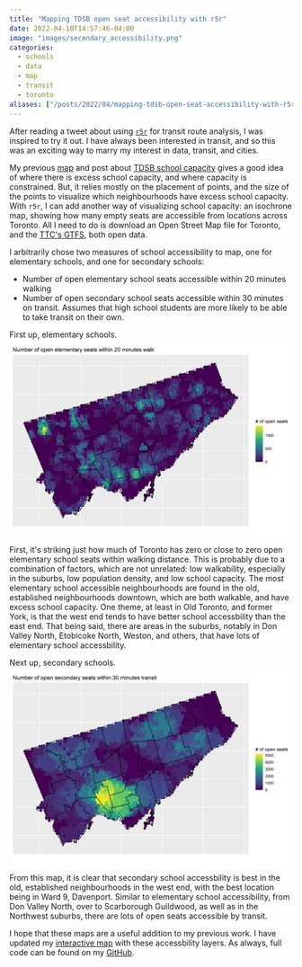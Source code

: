 ```yaml
---
title: "Mapping TDSB open seat accessibility with r5r"
date: 2022-04-10T14:57:46-04:00
image: "images/secondary_accessibility.png"
categories:
  - schools
  - data
  - map
  - transit
  - toronto
aliases: ["/posts/2022/04/mapping-tdsb-open-seat-accessibility-with-r5r/"]
---
```


After reading a tweet about using [`r5r`](https://ipeagit.github.io/r5r/) for transit route analysis, I was inspired to try it out. I have always been interested in transit, and so this was an exciting way to marry my interest in data, transit, and cities.

My previous [map](https://jdawang.github.io/tdsb) and post about [TDSB school capacity](/blog/mapping-tdsb/) gives a good idea of where there is excess school capacity, and where capacity is constrained.
But, it relies mostly on the placement of points, and the size of the points to visualize which neighbourhoods have excess school capacity.
With `r5r`, I can add another way of visualizing school capacity: an isochrone map, showing how many empty seats are accessible from locations across Toronto.
All I need to do is download an Open Street Map file for Toronto, and the [TTC's GTFS](https://open.toronto.ca/dataset/ttc-routes-and-schedules/), both open data.

I arbitrarily chose two measures of school accessibility to map, one for elementary schools, and one for secondary schools:

- Number of open elementary school seats accessible within 20 minutes walking
- Number of open secondary school seats accessible within 30 minutes on transit. Assumes that high school students are more likely to be able to take transit on their own.

First up, elementary schools.
![Elementary school accessibility](images/elementary_accessibility.png)

First, it's striking just how much of Toronto has zero or close to zero open elementary school seats within walking distance.
This is probably due to a combination of factors, which are not unrelated: low walkability, especially in the suburbs, low population density, and low school capacity.
The most elementary school accessible neighbourhoods are found in the old, established neighbourhoods downtown, which are both walkable, and have excess school capacity.
One theme, at least in Old Toronto, and former York, is that the west end tends to have better school accessbility than the east end.
That being said, there are areas in the suburbs, notably in Don Valley North, Etobicoke North, Weston, and others, that have lots of elementary school accessbility.

Next up, secondary schools.
![Elementary school accessibility](images/secondary_accessibility.png)

From this map, it is clear that secondary school accessbility is best in the old, established neighbourhoods in the west end, with the best location being in Ward 9, Davenport.
Similar to elementary school accessibility, from Don Valley North, over to Scarborough Guildwood, as well as in the Northwest suburbs, there are lots of open seats accessible by transit.

I hope that these maps are a useful addition to my previous work.
I have updated my [interactive map](https://jdawang.github.io/tdsb) with these accessbility layers. As always, full code can be found on my [GitHub](https://github.com/jdawang/tdsb).
